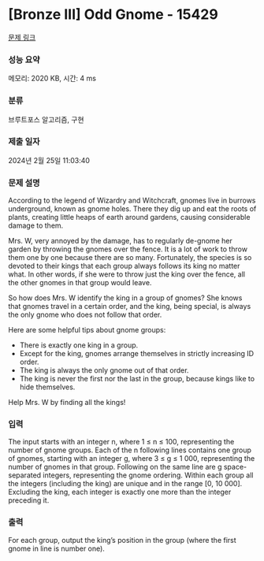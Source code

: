 # [Bronze III] Odd Gnome - 15429 

[문제 링크](https://www.acmicpc.net/problem/15429) 

### 성능 요약

메모리: 2020 KB, 시간: 4 ms

### 분류

브루트포스 알고리즘, 구현

### 제출 일자

2024년 2월 25일 11:03:40

### 문제 설명

<p>According to the legend of Wizardry and Witchcraft, gnomes live in burrows underground, known as gnome holes. There they dig up and eat the roots of plants, creating little heaps of earth around gardens, causing considerable damage to them.</p>

<p>Mrs. W, very annoyed by the damage, has to regularly de-gnome her garden by throwing the gnomes over the fence. It is a lot of work to throw them one by one because there are so many. Fortunately, the species is so devoted to their kings that each group always follows its king no matter what. In other words, if she were to throw just the king over the fence, all the other gnomes in that group would leave.</p>

<p>So how does Mrs. W identify the king in a group of gnomes? She knows that gnomes travel in a certain order, and the king, being special, is always the only gnome who does not follow that order.</p>

<p>Here are some helpful tips about gnome groups:</p>

<ul>
	<li>There is exactly one king in a group.</li>
	<li>Except for the king, gnomes arrange themselves in strictly increasing ID order.</li>
	<li>The king is always the only gnome out of that order.</li>
	<li>The king is never the first nor the last in the group, because kings like to hide themselves.</li>
</ul>

<p>Help Mrs. W by finding all the kings!</p>

### 입력 

 <p>The input starts with an integer n, where 1 ≤ n ≤ 100, representing the number of gnome groups. Each of the n following lines contains one group of gnomes, starting with an integer g, where 3 ≤ g ≤ 1 000, representing the number of gnomes in that group. Following on the same line are g space-separated integers, representing the gnome ordering. Within each group all the integers (including the king) are unique and in the range [0, 10 000]. Excluding the king, each integer is exactly one more than the integer preceding it.</p>

### 출력 

 <p>For each group, output the king’s position in the group (where the first gnome in line is number one).</p>

